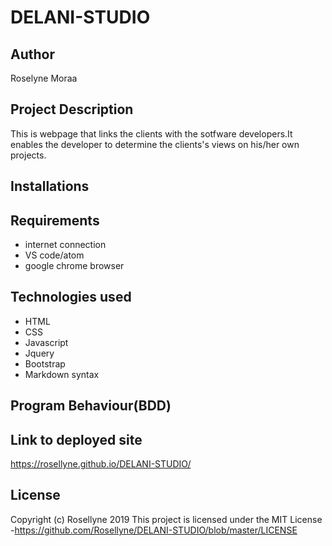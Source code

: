 # DELANI-STUDIO

## Author

Roselyne Moraa

## Project Description
This is webpage that links the clients with the sotfware developers.It enables the developer to determine the clients's views on his/her own projects.

 ## Installations

## Requirements

- internet connection
- VS code/atom
- google chrome browser

## Technologies used

+ HTML
+ CSS
+ Javascript
+ Jquery
+ Bootstrap
+ Markdown syntax 

 ## Program Behaviour(BDD)


## Link to deployed site
https://rosellyne.github.io/DELANI-STUDIO/

## License

Copyright (c) Rosellyne 2019 This project is licensed under the MIT License -https://github.com/Rosellyne/DELANI-STUDIO/blob/master/LICENSE 